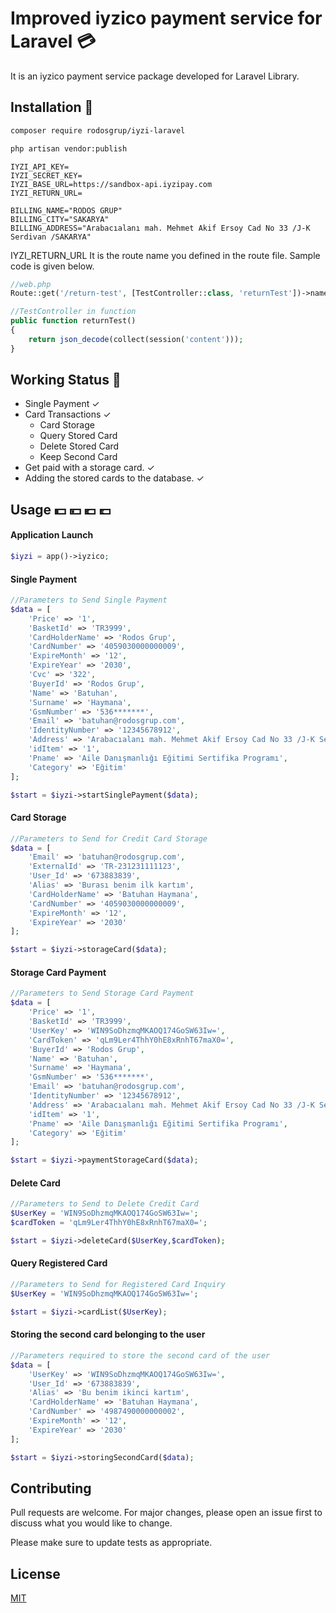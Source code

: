 # Improved iyzico payment service for Laravel 💳

It is an iyzico payment service package developed for Laravel Library.

## Installation 🚀


```bash
composer require rodosgrup/iyzi-laravel
```
```bash
php artisan vendor:publish
```

```env
IYZI_API_KEY=
IYZI_SECRET_KEY=
IYZI_BASE_URL=https://sandbox-api.iyzipay.com
IYZI_RETURN_URL=

BILLING_NAME="RODOS GRUP"
BILLING_CITY="SAKARYA"
BILLING_ADDRESS="Arabacıalanı mah. Mehmet Akif Ersoy Cad No 33 /J-K Serdivan /SAKARYA"
```
IYZI_RETURN_URL It is the route name you defined in the route file. Sample code is given below.
```php
//web.php
Route::get('/return-test', [TestController::class, 'returnTest'])->name('returnTest');

//TestController in function
public function returnTest()
{
    return json_decode(collect(session('content')));
}
```
## Working Status 🚀
* Single Payment ✓
* Card Transactions ✓
    - Card Storage
    - Query Stored Card
    - Delete Stored Card
    - Keep Second Card
* Get paid with a storage card. ✓
* Adding the stored cards to the database. ✓

## Usage 💵 💴 💶 💷
#### Application Launch
```php
$iyzi = app()->iyzico;
```
#### Single Payment
```php
//Parameters to Send Single Payment
$data = [
    'Price' => '1',
    'BasketId' => 'TR3999',
    'CardHolderName' => 'Rodos Grup',
    'CardNumber' => '4059030000000009',
    'ExpireMonth' => '12',
    'ExpireYear' => '2030',
    'Cvc' => '322',
    'BuyerId' => 'Rodos Grup',
    'Name' => 'Batuhan',
    'Surname' => 'Haymana',
    'GsmNumber' => '536*******',
    'Email' => 'batuhan@rodosgrup.com',
    'IdentityNumber' => '12345678912',
    'Address' => 'Arabacıalanı mah. Mehmet Akif Ersoy Cad No 33 /J-K Serdivan /SAKARYA',
    'idItem' => '1',
    'Pname' => 'Aile Danışmanlığı Eğitimi Sertifika Programı',
    'Category' => 'Eğitim'
];

$start = $iyzi->startSinglePayment($data);
```
#### Card Storage
```php
//Parameters to Send for Credit Card Storage
$data = [
    'Email' => 'batuhan@rodosgrup.com',
    'ExternalId' => 'TR-231231111123',
    'User_Id' => '673883839',
    'Alias' => 'Burası benim ilk kartım',
    'CardHolderName' => 'Batuhan Haymana',
    'CardNumber' => '4059030000000009',
    'ExpireMonth' => '12',
    'ExpireYear' => '2030'
];

$start = $iyzi->storageCard($data);
```
#### Storage Card Payment
```php
//Parameters to Send Storage Card Payment
$data = [
    'Price' => '1',
    'BasketId' => 'TR3999',
    'UserKey' => 'WIN9SoDhzmqMKAOQ174GoSW63Iw=',
    'CardToken' => 'qLm9Ler4ThhY0hE8xRnhT67maX0=',
    'BuyerId' => 'Rodos Grup',
    'Name' => 'Batuhan',
    'Surname' => 'Haymana',
    'GsmNumber' => '536*******',
    'Email' => 'batuhan@rodosgrup.com',
    'IdentityNumber' => '12345678912',
    'Address' => 'Arabacıalanı mah. Mehmet Akif Ersoy Cad No 33 /J-K Serdivan /SAKARYA',
    'idItem' => '1',
    'Pname' => 'Aile Danışmanlığı Eğitimi Sertifika Programı',
    'Category' => 'Eğitim'
];

$start = $iyzi->paymentStorageCard($data);
```
#### Delete Card
```php
//Parameters to Send to Delete Credit Card
$UserKey = 'WIN9SoDhzmqMKAOQ174GoSW63Iw=';
$cardToken = 'qLm9Ler4ThhY0hE8xRnhT67maX0=';

$start = $iyzi->deleteCard($UserKey,$cardToken);
```
#### Query Registered Card
```php
//Parameters to Send for Registered Card Inquiry
$UserKey = 'WIN9SoDhzmqMKAOQ174GoSW63Iw=';

$start = $iyzi->cardList($UserKey);
```
#### Storing the second card belonging to the user
```php
//Parameters required to store the second card of the user
$data = [
    'UserKey' => 'WIN9SoDhzmqMKAOQ174GoSW63Iw=',
    'User_Id' => '673883839',
    'Alias' => 'Bu benim ikinci kartım',
    'CardHolderName' => 'Batuhan Haymana',
    'CardNumber' => '4987490000000002',
    'ExpireMonth' => '12',
    'ExpireYear' => '2030'
];

$start = $iyzi->storingSecondCard($data);
```

## Contributing

Pull requests are welcome. For major changes, please open an issue first
to discuss what you would like to change.

Please make sure to update tests as appropriate.

## License

[MIT](./LICENSE.md)
